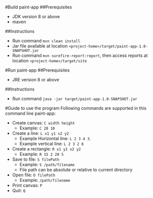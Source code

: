 #Build paint-app
##Prerequisites
- JDK version 8 or above
- maven 

##Instructions
- Run command ```mvn clean install```
- Jar file available at location ```<project-home>/target/paint-app-1.0-SNAPSHOT.jar```
- Run command `mvn surefire-report:report`, then access reports at location ```<project-home>/target/site```

#Run paint-app
##Prerequisites
- JRE version 8 or above

##Instructions
- Run command ```java -jar target/paint-app-1.0-SNAPSHOT.jar```

#Guide to use the program
Following commands are supported in this command line paint-app:
- Create canvas: `C width height` 
    * Example: `C 20 10`
- Create a line: `L x1 y1 x2 y2` 
    * Example Horizontal line: `L 2 3 4 3`. 
    * Example vertical line: `L 2 3 2 8`
- Create a rectangle: `R x1 y1 x2 y2` 
    * Example: `R 15 2 20 5`
- Save to file: `S filePath` 
    * Example: `S /path/filename`
    * File path can be absolute or relative to current directory
- Open file: `O filePath` 
    * Example: `/path/filename`
- Print canvas: `P`
- Quit: `Q`



